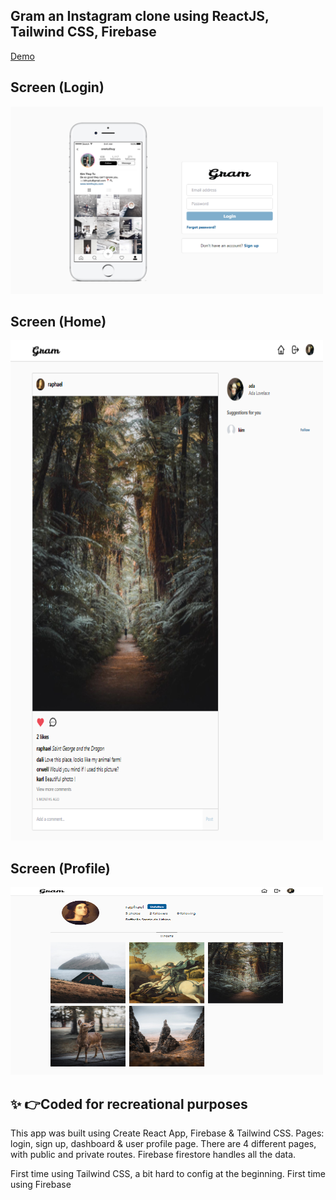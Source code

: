 ## Gram an Instagram clone using ReactJS, Tailwind CSS, Firebase
[Demo](https://insta-clone-pi.vercel.app)
##  Screen (Login)
<img src="./src/screenshots/login.png" width="500" height="300">

##  Screen (Home)
<img src="./src/screenshots/home.png" width="500" height="800">

##  Screen (Profile)
<img src="./src/screenshots/profile.png" width="500" height="300">

## ✨ 👉Coded for recreational purposes

This app was built using Create React App, Firebase & Tailwind CSS. 
Pages: login, sign up, dashboard & user profile page. 
There are 4 different pages, with public and private routes. 
Firebase firestore handles all the data.

First time using Tailwind CSS, a bit hard to config at the beginning.
First time using Firebase
